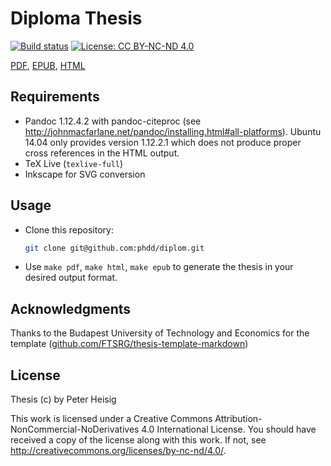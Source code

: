 # Diploma Thesis

[![Build status](https://travis-ci.org/phdd/diplom.svg?branch=master)](https://travis-ci.org/phdd/diplom) [![License: CC BY-NC-ND 4.0](https://img.shields.io/badge/License-CC%20BY--NC--ND%204.0-lightgrey.svg)](http://creativecommons.org/licenses/by-nc-nd/4.0/)

[PDF](https://phdd.github.io/diplom/thesis.pdf), [EPUB](https://phdd.github.io/diplom/thesis.epub), [HTML](https://phdd.github.io/diplom)

## Requirements

* Pandoc 1.12.4.2 with pandoc-citeproc (see http://johnmacfarlane.net/pandoc/installing.html#all-platforms). Ubuntu 14.04 only provides version 1.12.2.1 which does not produce proper cross references in the HTML output.
* TeX Live (`texlive-full`)
* Inkscape for SVG conversion

## Usage

* Clone this repository:
  ```bash
  git clone git@github.com:phdd/diplom.git
  ```
  
* Use `make pdf`, `make html`, `make epub` to generate the thesis in your desired output format.

## Acknowledgments

Thanks to the Budapest University of Technology and Economics for the template ([github.com/FTSRG/thesis-template-markdown](https://github.com/FTSRG/thesis-template-markdown))

## License

Thesis (c) by Peter Heisig

This work is licensed under a Creative Commons Attribution-NonCommercial-NoDerivatives 4.0 International License.
You should have received a copy of the license along with this work. If not, see <http://creativecommons.org/licenses/by-nc-nd/4.0/>.

